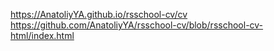 https://AnatoliyYA.github.io/rsschool-cv/cv
https://github.com/AnatoliyYA/rsschool-cv/blob/rsschool-cv-html/index.html

